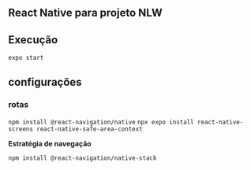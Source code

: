 ## React Native para projeto NLW

## Execução

```expo start```


## configurações
### rotas


```npm install @react-navigation/native```
```npx expo install react-native-screens react-native-safe-area-context```

**Estratégia de navegação**

```npm install @react-navigation/native-stack```